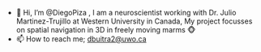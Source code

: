 - 👋 Hi, I’m @DiegoPiza , I am a neuroscientist working with Dr. Julio Martinez-Trujillo at Western University in Canada,
My project focusses on spatial navigation in 3D in freely moving marms :monkey_face: 
- 📫 How to reach me; dbuitra2@uwo.ca

<!---
DiegoPiza/DiegoPiza is a ✨ special ✨ repository because its `README.md` (this file) appears on your GitHub profile.
You can click the Preview link to take a look at your changes.
--->
